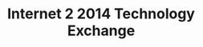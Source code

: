 ---
dateStart: 2014-10-26
dateEnd: 2014-10-30
title: "Internet 2 2014 Technology Exchange"
venue: "Internet 2 2014 Technology Exchange"
organizer:
credit: "Places & Spaces"
city: Indianapolis
state: IN
country: USA
pdfLink:
venueImages:
 - sm: image01.sm.jpg
   lg: image01.lg.jpg
 - sm: image02.sm.jpg
   lg: image02.lg.jpg
 - sm: image03.sm.jpg
   lg: image03.lg.jpg
 - sm: image04.sm.jpg
   lg: image04.lg.jpg
---